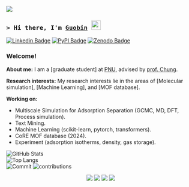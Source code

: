 ![](https://komarev.com/ghpvc/?username=sxm13)
### <samp>&gt; Hi there, I'm [Guobin](https://sxm13.github.io/GuobinZhao.github.io/) <img src="https://media.giphy.com/media/hvRJCLFzcasrR4ia7z/giphy.gif" width="25"> </samp>

[![Linkedin Badge](https://img.shields.io/badge/-LinkedIn-0e76a8?style=flat-square&logo=Linkedin&logoColor=white)](https://www.linkedin.com/in/guobin-zhao-427818256/)
[![PyPI Badge](https://img.shields.io/badge/PyPI-Guobin%20Zhao-3775A9?style=flat-square&logo=pypi&logoColor=white)](https://pypi.org/user/q342247760/)
[![Zenodo Badge](https://img.shields.io/badge/Zenodo-Guobin%20Zhao-FF6600?style=flat-square&logo=zenodo&logoColor=white)](https://zenodo.org/search?q=metadata.creators.person_or_org.name%3A%22ZHAO%2C%20GUOBIN%22&l=list&p=1&s=10&sort=bestmatch)
                                        
                                        
### Welcome! &nbsp;

**About me:** I am a [graduate student] at [PNU](https://pusan.ac.kr/kor/Main.do), advised by [prof. Chung](https://sites.google.com/view/mtap-lab/people/professor?authuser=0). 

**Research interests:** My research interests lie in the areas of [Molecular simulation], [Machine Learning], and [MOF database].      

                          
**Working on:** 
* Multiscale Simulation for Adsorption Separation (GCMC, MD, DFT, Process simulation).
* Text Mining.
* Machine Learning (scikit-learn, pytorch, transformers).
* CoRE MOF database (2024).                                     
* Experiment (adsorption isotherms, density, gas storage).                                                            
                       
![GitHub Stats](https://github-readme-stats.vercel.app/api?username=sxm13&show_icons=true&theme=radical)  
![Top Langs](https://github-readme-stats.vercel.app/api/top-langs/?username=sxm13&hide=java,html,css&theme=dracula)   
![Commit](https://github-profile-summary-cards.vercel.app/api/cards/productive-time?username=sxm13&theme=maroongold)
![contributions](https://github-profile-summary-cards.vercel.app/api/cards/profile-details?username=sxm13&theme=maroongold)

<p align="center">
  <img src="https://github-readme-stats.vercel.app/api?username=sxm13&show_icons=true&theme=radical">
  <img src="https://github-profile-summary-cards.vercel.app/api/cards/productive-time?username=sxm13&hide=java,html,css&theme=maroongold">
  <img src="https://github-readme-stats.vercel.app/api/top-langs/?username=sxm13&hide=java,html,css&theme=dracula">
  
  <img src="https://github-profile-summary-cards.vercel.app/api/cards/profile-details?username=sxm13&hide=java,html,css&theme=maroongold">
</p>

